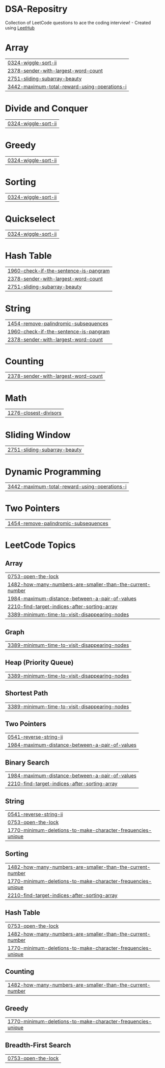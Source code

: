 # DSA-Repositry
Collection of LeetCode questions to ace the coding interview! - Created using [LeetHub](https://github.com/QasimWani/LeetHub)


# Array
|  |
| ------- |
| [0324-wiggle-sort-ii](https://github.com/ishanksainger/DSA-Repositry/tree/master/0324-wiggle-sort-ii) |
| [2378-sender-with-largest-word-count](https://github.com/ishanksainger/DSA-Repositry/tree/master/2378-sender-with-largest-word-count) |
| [2751-sliding-subarray-beauty](https://github.com/ishanksainger/DSA-Repositry/tree/master/2751-sliding-subarray-beauty) |
| [3442-maximum-total-reward-using-operations-i](https://github.com/ishanksainger/DSA-Repositry/tree/master/3442-maximum-total-reward-using-operations-i) |
# Divide and Conquer
|  |
| ------- |
| [0324-wiggle-sort-ii](https://github.com/ishanksainger/DSA-Repositry/tree/master/0324-wiggle-sort-ii) |
# Greedy
|  |
| ------- |
| [0324-wiggle-sort-ii](https://github.com/ishanksainger/DSA-Repositry/tree/master/0324-wiggle-sort-ii) |
# Sorting
|  |
| ------- |
| [0324-wiggle-sort-ii](https://github.com/ishanksainger/DSA-Repositry/tree/master/0324-wiggle-sort-ii) |
# Quickselect
|  |
| ------- |
| [0324-wiggle-sort-ii](https://github.com/ishanksainger/DSA-Repositry/tree/master/0324-wiggle-sort-ii) |
# Hash Table
|  |
| ------- |
| [1960-check-if-the-sentence-is-pangram](https://github.com/ishanksainger/DSA-Repositry/tree/master/1960-check-if-the-sentence-is-pangram) |
| [2378-sender-with-largest-word-count](https://github.com/ishanksainger/DSA-Repositry/tree/master/2378-sender-with-largest-word-count) |
| [2751-sliding-subarray-beauty](https://github.com/ishanksainger/DSA-Repositry/tree/master/2751-sliding-subarray-beauty) |
# String
|  |
| ------- |
| [1454-remove-palindromic-subsequences](https://github.com/ishanksainger/DSA-Repositry/tree/master/1454-remove-palindromic-subsequences) |
| [1960-check-if-the-sentence-is-pangram](https://github.com/ishanksainger/DSA-Repositry/tree/master/1960-check-if-the-sentence-is-pangram) |
| [2378-sender-with-largest-word-count](https://github.com/ishanksainger/DSA-Repositry/tree/master/2378-sender-with-largest-word-count) |
# Counting
|  |
| ------- |
| [2378-sender-with-largest-word-count](https://github.com/ishanksainger/DSA-Repositry/tree/master/2378-sender-with-largest-word-count) |
# Math
|  |
| ------- |
| [1276-closest-divisors](https://github.com/ishanksainger/DSA-Repositry/tree/master/1276-closest-divisors) |
# Sliding Window
|  |
| ------- |
| [2751-sliding-subarray-beauty](https://github.com/ishanksainger/DSA-Repositry/tree/master/2751-sliding-subarray-beauty) |
# Dynamic Programming
|  |
| ------- |
| [3442-maximum-total-reward-using-operations-i](https://github.com/ishanksainger/DSA-Repositry/tree/master/3442-maximum-total-reward-using-operations-i) |
# Two Pointers
|  |
| ------- |
| [1454-remove-palindromic-subsequences](https://github.com/ishanksainger/DSA-Repositry/tree/master/1454-remove-palindromic-subsequences) |
<!---LeetCode Topics Start-->
# LeetCode Topics
## Array
|  |
| ------- |
| [0753-open-the-lock](https://github.com/ishanksainger/DSA-Repositry/tree/master/0753-open-the-lock) |
| [1482-how-many-numbers-are-smaller-than-the-current-number](https://github.com/ishanksainger/DSA-Repositry/tree/master/1482-how-many-numbers-are-smaller-than-the-current-number) |
| [1984-maximum-distance-between-a-pair-of-values](https://github.com/ishanksainger/DSA-Repositry/tree/master/1984-maximum-distance-between-a-pair-of-values) |
| [2210-find-target-indices-after-sorting-array](https://github.com/ishanksainger/DSA-Repositry/tree/master/2210-find-target-indices-after-sorting-array) |
| [3389-minimum-time-to-visit-disappearing-nodes](https://github.com/ishanksainger/DSA-Repositry/tree/master/3389-minimum-time-to-visit-disappearing-nodes) |
## Graph
|  |
| ------- |
| [3389-minimum-time-to-visit-disappearing-nodes](https://github.com/ishanksainger/DSA-Repositry/tree/master/3389-minimum-time-to-visit-disappearing-nodes) |
## Heap (Priority Queue)
|  |
| ------- |
| [3389-minimum-time-to-visit-disappearing-nodes](https://github.com/ishanksainger/DSA-Repositry/tree/master/3389-minimum-time-to-visit-disappearing-nodes) |
## Shortest Path
|  |
| ------- |
| [3389-minimum-time-to-visit-disappearing-nodes](https://github.com/ishanksainger/DSA-Repositry/tree/master/3389-minimum-time-to-visit-disappearing-nodes) |
## Two Pointers
|  |
| ------- |
| [0541-reverse-string-ii](https://github.com/ishanksainger/DSA-Repositry/tree/master/0541-reverse-string-ii) |
| [1984-maximum-distance-between-a-pair-of-values](https://github.com/ishanksainger/DSA-Repositry/tree/master/1984-maximum-distance-between-a-pair-of-values) |
## Binary Search
|  |
| ------- |
| [1984-maximum-distance-between-a-pair-of-values](https://github.com/ishanksainger/DSA-Repositry/tree/master/1984-maximum-distance-between-a-pair-of-values) |
| [2210-find-target-indices-after-sorting-array](https://github.com/ishanksainger/DSA-Repositry/tree/master/2210-find-target-indices-after-sorting-array) |
## String
|  |
| ------- |
| [0541-reverse-string-ii](https://github.com/ishanksainger/DSA-Repositry/tree/master/0541-reverse-string-ii) |
| [0753-open-the-lock](https://github.com/ishanksainger/DSA-Repositry/tree/master/0753-open-the-lock) |
| [1770-minimum-deletions-to-make-character-frequencies-unique](https://github.com/ishanksainger/DSA-Repositry/tree/master/1770-minimum-deletions-to-make-character-frequencies-unique) |
## Sorting
|  |
| ------- |
| [1482-how-many-numbers-are-smaller-than-the-current-number](https://github.com/ishanksainger/DSA-Repositry/tree/master/1482-how-many-numbers-are-smaller-than-the-current-number) |
| [1770-minimum-deletions-to-make-character-frequencies-unique](https://github.com/ishanksainger/DSA-Repositry/tree/master/1770-minimum-deletions-to-make-character-frequencies-unique) |
| [2210-find-target-indices-after-sorting-array](https://github.com/ishanksainger/DSA-Repositry/tree/master/2210-find-target-indices-after-sorting-array) |
## Hash Table
|  |
| ------- |
| [0753-open-the-lock](https://github.com/ishanksainger/DSA-Repositry/tree/master/0753-open-the-lock) |
| [1482-how-many-numbers-are-smaller-than-the-current-number](https://github.com/ishanksainger/DSA-Repositry/tree/master/1482-how-many-numbers-are-smaller-than-the-current-number) |
| [1770-minimum-deletions-to-make-character-frequencies-unique](https://github.com/ishanksainger/DSA-Repositry/tree/master/1770-minimum-deletions-to-make-character-frequencies-unique) |
## Counting
|  |
| ------- |
| [1482-how-many-numbers-are-smaller-than-the-current-number](https://github.com/ishanksainger/DSA-Repositry/tree/master/1482-how-many-numbers-are-smaller-than-the-current-number) |
## Greedy
|  |
| ------- |
| [1770-minimum-deletions-to-make-character-frequencies-unique](https://github.com/ishanksainger/DSA-Repositry/tree/master/1770-minimum-deletions-to-make-character-frequencies-unique) |
## Breadth-First Search
|  |
| ------- |
| [0753-open-the-lock](https://github.com/ishanksainger/DSA-Repositry/tree/master/0753-open-the-lock) |
<!---LeetCode Topics End-->